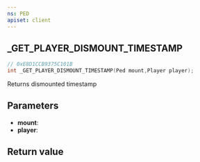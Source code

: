 ```yaml
---
ns: PED
apiset: client
---
```

## _GET_PLAYER_DISMOUNT_TIMESTAMP

```c
// 0xE8D1CCB9375C101B
int _GET_PLAYER_DISMOUNT_TIMESTAMP(Ped mount,Player player);
```

Returns dismounted timestamp

## Parameters
* **mount**:
* **player**:

## Return value

